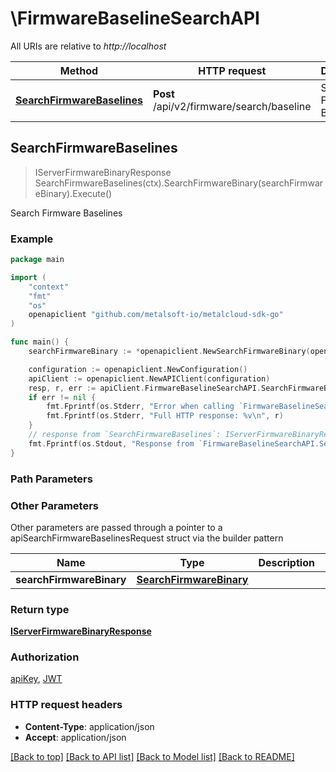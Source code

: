 # \FirmwareBaselineSearchAPI

All URIs are relative to *http://localhost*

Method | HTTP request | Description
------------- | ------------- | -------------
[**SearchFirmwareBaselines**](FirmwareBaselineSearchAPI.md#SearchFirmwareBaselines) | **Post** /api/v2/firmware/search/baseline | Search Firmware Baselines



## SearchFirmwareBaselines

> IServerFirmwareBinaryResponse SearchFirmwareBaselines(ctx).SearchFirmwareBinary(searchFirmwareBinary).Execute()

Search Firmware Baselines



### Example

```go
package main

import (
	"context"
	"fmt"
	"os"
	openapiclient "github.com/metalsoft-io/metalcloud-sdk-go"
)

func main() {
	searchFirmwareBinary := *openapiclient.NewSearchFirmwareBinary(openapiclient.ServerFirmwareCatalogVendor("dell"), *openapiclient.NewBaselineFilter()) // SearchFirmwareBinary | 

	configuration := openapiclient.NewConfiguration()
	apiClient := openapiclient.NewAPIClient(configuration)
	resp, r, err := apiClient.FirmwareBaselineSearchAPI.SearchFirmwareBaselines(context.Background()).SearchFirmwareBinary(searchFirmwareBinary).Execute()
	if err != nil {
		fmt.Fprintf(os.Stderr, "Error when calling `FirmwareBaselineSearchAPI.SearchFirmwareBaselines``: %v\n", err)
		fmt.Fprintf(os.Stderr, "Full HTTP response: %v\n", r)
	}
	// response from `SearchFirmwareBaselines`: IServerFirmwareBinaryResponse
	fmt.Fprintf(os.Stdout, "Response from `FirmwareBaselineSearchAPI.SearchFirmwareBaselines`: %v\n", resp)
}
```

### Path Parameters



### Other Parameters

Other parameters are passed through a pointer to a apiSearchFirmwareBaselinesRequest struct via the builder pattern


Name | Type | Description  | Notes
------------- | ------------- | ------------- | -------------
 **searchFirmwareBinary** | [**SearchFirmwareBinary**](SearchFirmwareBinary.md) |  | 

### Return type

[**IServerFirmwareBinaryResponse**](IServerFirmwareBinaryResponse.md)

### Authorization

[apiKey](../README.md#apiKey), [JWT](../README.md#JWT)

### HTTP request headers

- **Content-Type**: application/json
- **Accept**: application/json

[[Back to top]](#) [[Back to API list]](../README.md#documentation-for-api-endpoints)
[[Back to Model list]](../README.md#documentation-for-models)
[[Back to README]](../README.md)

